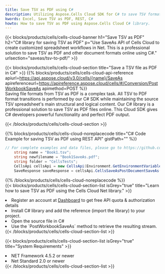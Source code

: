 ```yaml
---
title: Save TSV as PDF using C# 
description: Utilizing Aspose.Cells Cloud SDK for C# to save TSV format file as PDF format file. 
kwords: Excel, Save TSV as PDF, REST, C#
howto: How to save TSV as PDF using Aspose.Cells Cloud C# library.
---
```



{{< blocks/products/cells/cells-cloud-banner h1="Save TSV as PDF" h2="C# library for saving TSV as PDF" p="Use SaveAs API of Cells Cloud to create customized spreadsheet workflows in Net. This is a professional solution to save TSV as PDF and other document formats online using C#." urlsection="saveas/tsv-to-pdf/" >}}

{{< blocks/products/cells/cells-cloud-section  title="Save a TSV file as PDF in C#" >}}
{{% blocks/products/cells/cells-cloud-api-reference  apiurl=https://api.aspose.cloud/v3.0/cells/{name}/SaveAs  apireferenceurl=https://apireference.aspose.cloud/cells/#/Conversion/PostWorkbookSaveAs  apimethod=POST %}}
<br/>
Saving file formats from TSV as PDF is a complex task. All TSV to PDF format transitions is performed by our C# SDK while maintaining the source TSV spreadsheet's main structural and logical content. Our C# library is a professional solution to save TSV as PDF files online. This Cloud SDK gives C# developers powerful functionality and perfect PDF output.

{{< /blocks/products/cells/cells-cloud-section >}}

{{% blocks/products/cells/cells-cloud-noreplacecode title="C# Code Example for saving TSV as PDF using REST API" gistPath="" %}}
  
```cs
// For complete examples and data files, please go to https://github.com/aspose-cells-cloud/aspose-cells-cloud-dotnet/
    string name = "Book1.tsv";
    string newfilename = "Book1SaveAs.pdf";
    string folder = "CellsTests";
    CellsApi cellsApi = new CellsApi(Environment.GetEnvironmentVariable("ProductClientId"), Environment.GetEnvironmentVariable("ProductClientSecret"));
    SaveResponse saveResponse = cellsApi.CellsSaveAsPostDocumentSaveAs(name, null, newfilename, null,null,folder);
```
  
{{% /blocks/products/cells/cells-cloud-noreplacecode  %}}
<br/>
{{< blocks/products/cells/cells-cloud-section-list isGrey="true"  title="Learn how to save TSV as PDF using the Cells Cloud Net library." >}}
<li>Register an account at <a href="https://dashboard.aspose.cloud/">Dashboard</a> to get free API quota & authorization details</li>
<li>Install C# library and add the reference (import the library) to your project.</li>
<li>Open the source file in C#</li>
<li>Use the `PostWorkbookSaveAs` method to retrieve the resulting stream.</li>
{{< /blocks/products/cells/cells-cloud-section-list >}}

{{< blocks/products/cells/cells-cloud-section-list isGrey="true"  title="System Requirements" >}}
<li>NET Framework 4.5.2 or newer</li>
<li>Net Standard 2.0 or newer</li>
{{< /blocks/products/cells/cells-cloud-section-list >}}
